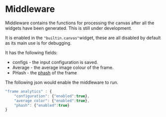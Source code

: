 # Middleware

Middleware contains the functions for processing the
canvas after all the widgets have been generated.
This is still under development.

It is enabled in the `"builtin.canvas"`widget,
these are all disabled by default as its main use is for debugging.

It has the following fields:

- configs - the input configuration is saved.
- Average - the average image colour of the frame.
- PHash - the [phash](https://en.wikipedia.org/wiki/Perceptual_hashing) of the frame

The following json would enable the middleware to run.

```javascript
"frame analytics" : {
    "configuration": {"enabled":true},
    "average color": {"enabled":true},
    "phash": {"enabled":true}
}
```
